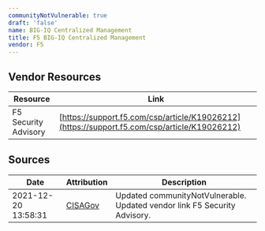 ```yaml
---
communityNotVulnerable: true
draft: 'false'
name: BIG-IQ Centralized Management
title: F5 BIG-IQ Centralized Management
vendor: F5
---
```


## Vendor Resources
| Resource | Link |
| --- | --- |
| F5 Security Advisory | [https://support.f5.com/csp/article/K19026212](https://support.f5.com/csp/article/K19026212) |



## Sources
| Date | Attribution | Description |
| --- | --- | --- |
| 2021-12-20 13:58:31 | [CISAGov](https://raw.githubusercontent.com/cisagov/log4j-affected-db/develop/README.md) | Updated communityNotVulnerable. Updated vendor link F5 Security Advisory.  |
